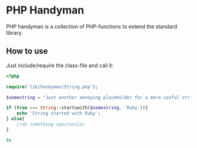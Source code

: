 PHP Handyman
============

PHP handyman is a collection of PHP-functions to extend the standard library.


How to use
----------

Just include/require the class-file and call it:

```php
<?php

require('lib/handyman/String.php');

$somestring = "Just another annoying placeholder for a more useful string";

if (true === String::startswith($somestring, 'Ruby')){
	echo 'String started with Ruby';
} else{
	//do something spectacular
}

?>
```
